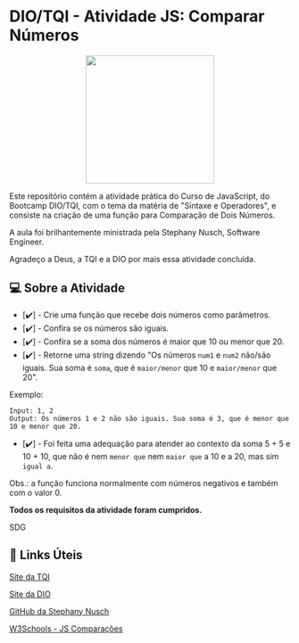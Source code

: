 # DIO/TQI - Atividade JS: Comparar Números
<p align="center">
  <img src="https://user-images.githubusercontent.com/106720974/172080330-3f404ef0-acc1-4a06-86ea-3549e3c694fa.png" width="230px" />
  </p>

Este repositório contém a atividade prática do Curso de JavaScript, do Bootcamp DIO/TQI, com o tema da matéria de "Sintaxe e Operadores", e consiste na criação de uma função para Comparação de Dois Números.

A aula foi brilhantemente ministrada pela Stephany Nusch, Software Engineer.

Agradeço a Deus, a TQI e a DIO por mais essa atividade concluída.

## :computer: Sobre a Atividade

- [✔️] - Crie uma função que recebe dois números como parâmetros.
- [✔️] - Confira se os números são iguais.
- [✔️] - Confira se a soma dos números é maior que 10 ou menor que 20.
- [✔️] - Retorne uma string dizendo "Os números `num1` e `num2` não/são iguais. Sua soma é `soma`, que é `maior/menor` que 10 e `maior/menor` que 20".

Exemplo:

```
Input: 1, 2
Output: Os números 1 e 2 não são iguais. Sua soma é 3, que é menor que 10 e menor que 20.

```

- [✔️] - Foi feita uma adequação para atender ao contexto da soma 5 + 5 e 10 + 10, que não é nem `menor que` nem `maior que` a 10 e a 20, mas sim `igual a`.

Obs.: a função funciona normalmente com números negativos e também com o valor 0.

**Todos os requisitos da atividade foram cumpridos.**

SDG

## :link: Links Úteis
[Site da TQI](https://www.tqi.com.br)

[Site da DIO](https://www.dio.me)

[GitHub da Stephany Nusch](https://github.com/stebsnusch)

[W3Schools - JS Comparações](https://www.w3schools.com/js/js_comparisons.asp)

